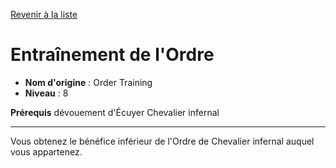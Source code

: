 [Revenir à la liste](..)

# Entraînement de l'Ordre

 * **Nom d'origine** : Order Training
 * **Niveau** : 8


<p><span id="ctl00_MainContent_DetailedOutput"><strong>Prérequis</strong> dévouement d'Écuyer Chevalier infernal<br></span></p>
<hr>
<p>Vous obtenez le bénéfice inférieur de l'Ordre de Chevalier infernal auquel vous appartenez.&nbsp;</p>